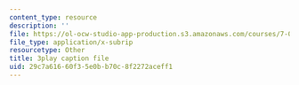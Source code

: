 ```yaml
---
content_type: resource
description: ''
file: https://ol-ocw-studio-app-production.s3.amazonaws.com/courses/7-016-introductory-biology-fall-2018/29c7a61660f35e0bb70c8f2272aceff1_s1MoBTEcVYY.vtt
file_type: application/x-subrip
resourcetype: Other
title: 3play caption file
uid: 29c7a616-60f3-5e0b-b70c-8f2272aceff1
---
```

